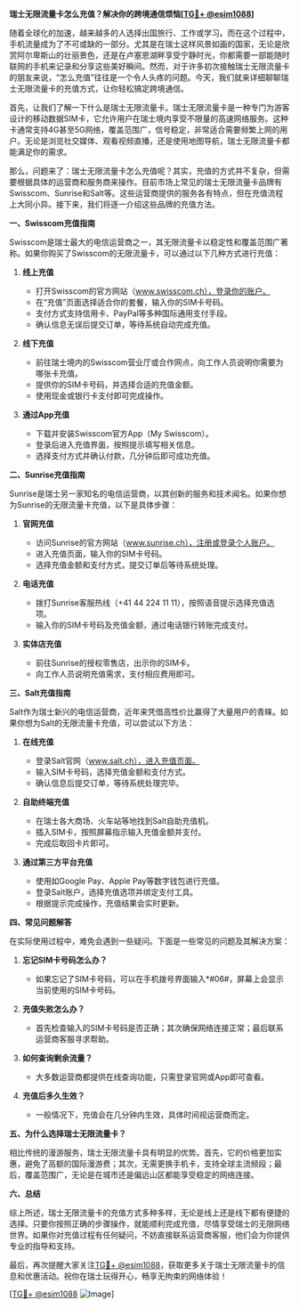 **瑞士无限流量卡怎么充值？解决你的跨境通信烦恼[[TG💪+ @esim1088](https://t.me/s/esim1088)]**

随着全球化的加速，越来越多的人选择出国旅行、工作或学习。而在这个过程中，手机流量成为了不可或缺的一部分。尤其是在瑞士这样风景如画的国家，无论是欣赏阿尔卑斯山的壮丽景色，还是在卢塞恩湖畔享受宁静时光，你都需要一部能随时联网的手机来记录和分享这些美好瞬间。然而，对于许多初次接触瑞士无限流量卡的朋友来说，“怎么充值”往往是一个令人头疼的问题。今天，我们就来详细聊聊瑞士无限流量卡的充值方式，让你轻松搞定跨境通信。

首先，让我们了解一下什么是瑞士无限流量卡。瑞士无限流量卡是一种专门为游客设计的移动数据SIM卡，它允许用户在瑞士境内享受不限量的高速网络服务。这种卡通常支持4G甚至5G网络，覆盖范围广，信号稳定，非常适合需要频繁上网的用户。无论是浏览社交媒体、观看视频直播，还是使用地图导航，瑞士无限流量卡都能满足你的需求。

那么，问题来了：瑞士无限流量卡怎么充值呢？其实，充值的方式并不复杂，但需要根据具体的运营商和服务商来操作。目前市场上常见的瑞士无限流量卡品牌有Swisscom、Sunrise和Salt等。这些运营商提供的服务各有特点，但在充值流程上大同小异。接下来，我们将逐一介绍这些品牌的充值方法。

**一、Swisscom充值指南**

Swisscom是瑞士最大的电信运营商之一，其无限流量卡以稳定性和覆盖范围广著称。如果你购买了Swisscom的无限流量卡，可以通过以下几种方式进行充值：

1. **线上充值**
   - 打开Swisscom的官方网站（www.swisscom.ch），登录你的账户。
   - 在“充值”页面选择适合你的套餐，输入你的SIM卡号码。
   - 支付方式支持信用卡、PayPal等多种国际通用支付手段。
   - 确认信息无误后提交订单，等待系统自动完成充值。

2. **线下充值**
   - 前往瑞士境内的Swisscom营业厅或合作网点，向工作人员说明你需要为哪张卡充值。
   - 提供你的SIM卡号码，并选择合适的充值金额。
   - 使用现金或银行卡支付即可完成操作。

3. **通过App充值**
   - 下载并安装Swisscom官方App（My Swisscom）。
   - 登录后进入充值界面，按照提示填写相关信息。
   - 选择支付方式并确认付款，几分钟后即可成功充值。

**二、Sunrise充值指南**

Sunrise是瑞士另一家知名的电信运营商，以其创新的服务和技术闻名。如果你想为Sunrise的无限流量卡充值，以下是具体步骤：

1. **官网充值**
   - 访问Sunrise的官方网站（www.sunrise.ch），注册或登录个人账户。
   - 进入充值页面，输入你的SIM卡号码。
   - 选择充值金额和支付方式，提交订单后等待系统处理。

2. **电话充值**
   - 拨打Sunrise客服热线（+41 44 224 11 11），按照语音提示选择充值选项。
   - 输入你的SIM卡号码及充值金额，通过电话银行转账完成支付。

3. **实体店充值**
   - 前往Sunrise的授权零售店，出示你的SIM卡。
   - 向工作人员说明充值需求，支付相应费用即可。

**三、Salt充值指南**

Salt作为瑞士新兴的电信运营商，近年来凭借高性价比赢得了大量用户的青睐。如果你想为Salt的无限流量卡充值，可以尝试以下方法：

1. **在线充值**
   - 登录Salt官网（www.salt.ch），进入充值页面。
   - 输入SIM卡号码，选择充值金额和支付方式。
   - 确认信息后提交订单，等待系统处理完毕。

2. **自助终端充值**
   - 在瑞士各大商场、火车站等地找到Salt自助充值机。
   - 插入SIM卡，按照屏幕指示输入充值金额并支付。
   - 完成后取回卡片即可。

3. **通过第三方平台充值**
   - 使用如Google Pay、Apple Pay等数字钱包进行充值。
   - 登录Salt账户，选择充值选项并绑定支付工具。
   - 根据提示完成操作，充值结果会实时更新。

**四、常见问题解答**

在实际使用过程中，难免会遇到一些疑问。下面是一些常见的问题及其解决方案：

1. **忘记SIM卡号码怎么办？**
   - 如果忘记了SIM卡号码，可以在手机拨号界面输入*#06#，屏幕上会显示当前使用的SIM卡号码。

2. **充值失败怎么办？**
   - 首先检查输入的SIM卡号码是否正确；其次确保网络连接正常；最后联系运营商客服寻求帮助。

3. **如何查询剩余流量？**
   - 大多数运营商都提供在线查询功能，只需登录官网或App即可查看。

4. **充值后多久生效？**
   - 一般情况下，充值会在几分钟内生效，具体时间视运营商而定。

**五、为什么选择瑞士无限流量卡？**

相比传统的漫游服务，瑞士无限流量卡具有明显的优势。首先，它的价格更加实惠，避免了高额的国际漫游费；其次，无需更换手机卡，支持全球主流频段；最后，覆盖范围广，无论是在城市还是偏远山区都能享受稳定的网络连接。

**六、总结**

综上所述，瑞士无限流量卡的充值方式多种多样，无论是线上还是线下都有便捷的选择。只要你按照正确的步骤操作，就能顺利完成充值，尽情享受瑞士的无限网络世界。如果你对充值过程有任何疑问，不妨直接联系运营商客服，他们会为你提供专业的指导和支持。

最后，再次提醒大家关注[TG💪+ @esim1088](https://t.me/s/esim1088)，获取更多关于瑞士无限流量卡的信息和优惠活动。祝你在瑞士玩得开心，畅享无拘束的网络体验！

[[TG💪+ @esim1088](https://t.me/s/esim1088) ![Image](https://i.postimg.cc/4NQfJmqS/Snipaste-2025-05-13-00-14-12.png)]